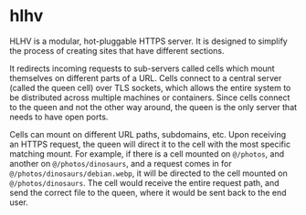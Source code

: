 # hlhv

HLHV is a modular, hot-pluggable HTTPS server. It is designed to simplify the
process of creating sites that have different sections.

It redirects incoming requests to sub-servers called cells which mount
themselves on different parts of a URL. Cells connect to a central server
(called the queen cell) over TLS sockets, which allows the entire system to be
distributed across multiple machines or containers. Since cells connect to the
queen and not the other way around, the queen is the only server that needs to
have open ports.

Cells can mount on different URL paths, subdomains, etc. Upon receiving an HTTPS
request, the queen will direct it to the cell with the most specific matching
mount. For example, if there is a cell mounted on `@/photos`, and another on
`@/photos/dinosaurs`, and a request comes in for
`@/photos/dinosaurs/debian.webp`, it will be directed to the cell mounted on
`@/photos/dinosaurs`. The cell would receive the entire request path, and send
the correct file to the queen, where it would be sent back to the end user.
